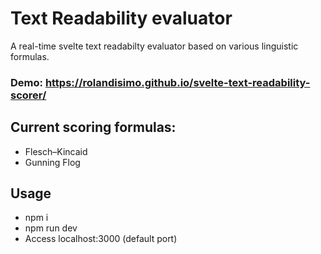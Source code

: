 # Text Readability evaluator
A real-time svelte text readabilty evaluator based on various linguistic formulas.
### Demo: https://rolandisimo.github.io/svelte-text-readability-scorer/

## Current scoring formulas:
- Flesch–Kincaid
- Gunning Flog

## Usage
- npm i
- npm run dev
- Access localhost:3000 (default port)
